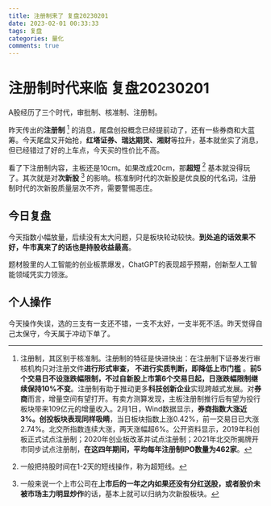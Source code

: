 ```yaml
---
title: 注册制来了 复盘20230201
date: 2023-02-01 00:33:33
tags: 复盘
categories: 量化
comments: true
---
```


# 注册制时代来临 复盘20230201

A股经历了三个时代，审批制、核准制、注册制。

昨天传出的**注册制** [^1] 的消息，尾盘创投概念已经提前动了，还有一些券商和大蓝筹。今天尾盘又开始抢，**红塔证券、瑞达期货、湘财**等拉升，基本就坐实了消息，但已经错过了好的上车点，今天买的性价比不高。

看了下注册制内容，主板还是10cm。如果改成20cm，那**超短** [^2] 基本就没得玩了。其次就是对**次新股** [^3] 的影响。核准制时代的次新股是优良股的代名词，注册制时代的次新股质量层次不齐，需要警惕恶庄。

## 今日复盘

今天指数小幅放量，后续没有太大问题，只是板块轮动较快。**到处追的话效果不好，牛市真来了的话也是持股收益最高**。

题材股里的人工智能的创业板票爆发，ChatGPT的表现超乎预期，创新型人工智能领域凭实力领涨。


## 个人操作

今天操作失误，选的三支有一支还不错，一支不太好，一支半死不活。昨天觉得自己太保守，今天属于冲动下单了。

[^1]: 注册制，其区别于核准制。注册制的特征是快进快出：在注册制下证券发行审核机构只对注册文件**进行形式审查， 不进行实质判断，即降低上市门槛** 。**前5个交易日不设涨跌幅限制，不过自新股上市第6个交易日起，日涨跌幅限制继续保持10%不变**。注册制有助于推动更多**科技创新企业**实现跨越式发展。对**券商**而言，增量空间有望打开。有卖方测算发现，主板注册制推行后有望为投行板块带来109亿元的增量收入。2月1日，Wind数据显示，**券商指数大涨近3%。创投板块表现同样吸睛**，当日板块指数上涨0.42%，前一交易日已大涨2.74%。北交所指数连续大涨，两天涨幅超6%。公开资料显示，2019年科创板正式试点注册制；2020年创业板改革并试点注册制；2021年北交所揭牌开市同步试点注册制，**在这四年期间，平均每年注册制IPO数量为462家**。

[^2]: 一般把持股时间在1-2天的短线操作，称为超短线。

[^3]: 一般来说一个上市公司在**上市后的一年之内如果还没有分红送股，或者股价未被市场主力明显炒作**的话，基本上就可以归纳为次新股板块。